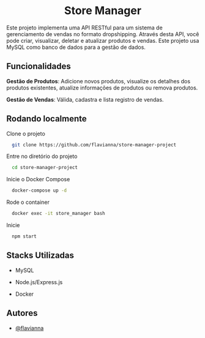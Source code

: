 
<h1 align="center"> Store Manager </h1>

Este projeto implementa uma API RESTful para um sistema de gerenciamento de vendas no formato dropshipping. Através desta API, você pode criar, visualizar, deletar e atualizar produtos e vendas. Este projeto usa MySQL como banco de dados para a gestão de dados.


## Funcionalidades

**Gestão de Produtos**: Adicione novos produtos, visualize os detalhes dos produtos existentes, atualize informações de produtos ou remova produtos.

**Gestão de Vendas**: Válida, cadastra e lista registro de vendas.


## Rodando localmente

Clone o projeto

```bash
  git clone https://github.com/flavianna/store-manager-project
```

Entre no diretório do projeto

```bash
  cd store-manager-project
```

Inicie o Docker Compose

```bash
  docker-compose up -d
```

Rode o container

```bash
  docker exec -it store_manager bash
```
Inicie 

```bash
  npm start
```


## Stacks Utilizadas

- MySQL

- Node.js/Express.js

- Docker


## Autores

- [@flavianna](https://www.github.com/flavianna)
